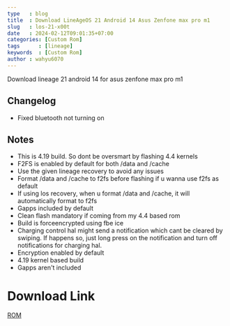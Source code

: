 ```yaml
---
type   : blog
title  : Download LineAgeOS 21 Android 14 Asus Zenfone max pro m1
slug   : los-21-x00t
date   : 2024-02-12T09:01:35+07:00
categories: [Custom Rom]
tags      : [lineage]
keywords  : [Custom Rom]
author : wahyu6070
---
```


Download lineage 21 android 14 for asus zenfone max pro m1

## Changelog
- Fixed bluetooth not turning on

## Notes
- This is 4.19 build. So dont be oversmart by flashing 4.4 kernels
- F2FS is enabled by default for both /data and /cache
- Use the given lineage recovery to avoid any issues
- Format /data and /cache to f2fs before flashing if u wanna use f2fs as default
- If using los recovery, when u format /data and /cache, it will automatically format to f2fs
- Gapps included by default
- Clean flash mandatory if coming from my 4.4 based rom
- Build is forceencrypted using fbe ice
- Charging control hal might send a notification which cant be cleared by swiping. If happens so, just long press on the notification and turn off notifications for charging hal.
- Encryption enabled by default
- 4.19 kernel based build
- Gapps aren't included


# Download Link
[ROM](https://vivekachooz.github.io/los_X00TD.html)


